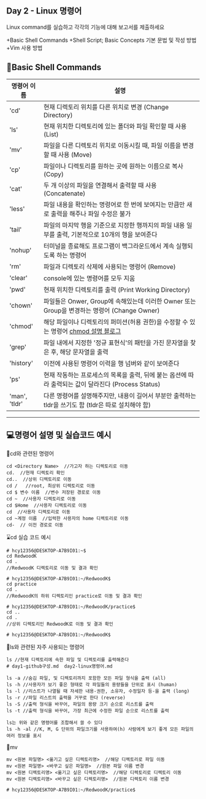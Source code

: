 Day 2 - Linux 명령어
---
Linux command를 실습하고 각각의 기능에 대해 보고서를 제출하세요

+Basic Shell Commands
+Shell Script; Basic Concepts 기본 문법 및 작성 방법
+Vim 사용 방법

📕Basic Shell Commands
---
명령어 이름|설명
---|---
'cd'|현재 디렉토리 위치를 다른 위치로 변경 (Change Directory)
'ls'|현재 위치한 디렉토리에 있는 폴더와 파일 확인할 때 사용 (List)
'mv'|파일을 다른 디렉토리 위치로 이동시킬 때, 파일 이름을 변경할 때 사용 (Move)
'cp'|파일이나 디렉토리를 원하는 곳에 원하는 이름으로 복사 (Copy)
'cat'|두 개 이상의 파일을 연결해서 출력할 때 사용 (Concatenate)
'less'|파일 내용을 확인하는 명령어로 한 번에 보여지는 만큼만 새로 출력을 해주나 파일 수정은 불가
'tail'|파일의 마지막 행을 기준으로 지정한 행까지의 파일 내용 일부를 출력, 기본적으로 10개의 행을 보여준다
'nohup'|터미널을 종료해도 프로그램이 백그라운드에서 계속 실행되도록 하는 명령어
'rm'|파일과 디렉토리 삭제에 사용되는 명령어 (Remove)
'clear'|console에 있는 명령어를 모두 지움
'pwd'|현재 위치한 디렉토리를 출력 (Print Working Directory)
'chown'|파일들은 Onwer, Group에 속해있는데 이러한 Owner 또는 Group을 변경하는 명령어 (Change Owner)
'chmod'|해당 파일이나 디렉토리의 퍼미션(허용 권한)을 수정할 수 있는 명령어 [chmod 설명 블로그](https://recipes4dev.tistory.com/175)
'grep'|파일 내에서 지정한 '정규 표현식'의 패턴을 가진 문자열을 찾은 후, 해당 문자열을 출력[](https://velog.io/@devmin/TIL-%EC%A0%95%EA%B7%9C%ED%91%9C%ED%98%84%EC%8B%9D-%EC%95%8C%EC%95%84%EA%B0%80%EA%B8%B0-s8k1vs4j8y)
'history'|이전에 사용된 명령어 이력을 행 넘버와 같이 보여준다
'ps'|현재 작동하는 프로세스의 목록을 출력, 뒤에 붙는 옵션에 따라 출력되는 값이 달라진다 (Process Status)
'man', 'tldr'|다른 명령어를 설명해주지만, 내용이 길어서 부분만 출력하는 tldr을 쓰기도 함 (tldr은 따로 설치해야 함)

---

💻명령어 설명 및 실습코드 예시
---

🔎cd와 관련된 명령어

```
cd <Directory Name>  //가고자 하는 디렉토리로 이동
cd.  //현재 디렉토리 확인
cd..  //상위 디렉토리로 이동
cd /   //root, 최상위 디렉토리로 이동
cd $ 변수 이름  //변수 저장된 경로로 이동
cd ~  //사용자 디렉토리로 이동
cd $Home  //사용자 디렉토리로 이동
cd  //사용자 디렉토리로 이동
cd ~계정 이름  //입력한 사용자의 home 디렉토리로 이동
cd-  // 이전 경로로 이동
```

⌛cd 실습 코드 예시

```
# hcy12356@DESKTOP-A7B9I01:~$
cd RedwoodK
cd .
//RedwoodK 디렉토리로 이동 및 결과 확인

# hcy12356@DESKTOP-A7B9I01:~/RedwoodK$
cd practice
cd .
//RedwoodK의 하위 디렉토리인 practice로 이동 및 결과 확인

# hcy12356@DESKTOP-A7B9I01:~/RedwoodK/practice$
cd ..
cd .
//상위 디렉토리인 RedwoodK로 이동 및 결과 확인

# hcy12356@DESKTOP-A7B9I01:~/RedwoodK$
```

🔎ls와 관련된 자주 사용되는 명령어

```
ls //현재 디렉토리에 속한 파일 및 디렉토리를 출력해준다
# day1-github구성.md  day2-linux명령어.md

ls -a //숨김 파일, 및 디렉토리까지 포함한 모든 파일 형식을 출력 (all)
ls -h //사용자가 보기 좋은 형태로 각 파일들의 용량들을 단위로 표시 (human)
ls -l //리스트가 나열될 때 자세한 내용-권한, 소유자, 수정일자 등-을 출력 (long)
ls -r //파일 리스트의 출력을 거꾸로 한다 (reverse)
ls -S //출력 형식을 바꾸어, 파일의 용량 크기 순으로 리스트를 출력 
ls -t //출력 형식을 바꾸어, 가장 최근에 수정한 파일 순으로 리스트를 출력

ls는 위와 같은 명령어를 조합해서 쓸 수 있다
ls -h -al //K, M, G 단위의 파일크기를 사용하여(h) 사람에게 보기 좋게 모든 파일의 여러 정보를 표시
```

🔎mv

```
mv <원본 파일명> <옮기고 싶은 디렉토리명>  //해당 디렉토리로 파일 이동
mv <원본 파일명> <바꾸고 싶은 파일명>  //원본 파일 이름 변경
mv <원본 디렉토리명> <옮기고 싶은 디렉토리명>  //해당 디렉토리로 디렉토리 이동
mv <원본 디렉토리명> <바꾸고 싶은 디렉토리명>  //원본 디렉토리 이름 변경
```

```
# hcy12356@DESKTOP-A7B9I01:~/RedwoodK/practice$
